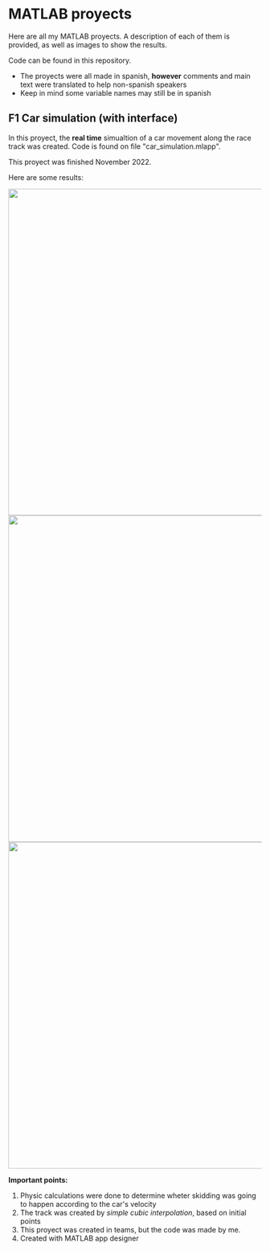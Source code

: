 # MATLAB proyects
Here are all my MATLAB proyects. 
A description of each of them is provided, as well as images to show the results. 

Code can be found in this repository. 
- The proyects were all made in spanish, **however** comments and main text were translated to help non-spanish speakers
- Keep in mind some variable names may still be in spanish

## F1 Car simulation (with interface)

In this proyect, the **real time** simualtion of a car movement along the race track was created. Code is found on file "car_simulation.mlapp".

This proyect was finished November 2022. 

Here are some results:

<img src="https://user-images.githubusercontent.com/114702763/206223021-303b097d-b630-4a4e-8b71-302ac66bf677.png" width="650">
<img src="https://user-images.githubusercontent.com/114702763/206223082-e9083947-5e00-42f0-ad7e-876abca9557f.png" width="650">
<img src="https://user-images.githubusercontent.com/114702763/206252034-fc338664-fa39-4c3a-b448-22164e360265.gif" width="650">



**Important points:**
1. Physic calculations were done to determine wheter skidding was going to happen according to the car's velocity
2. The track was created by _simple cubic interpolation_, based on initial points
3. This proyect was created in teams, but the code was made by me. 
4. Created with MATLAB app designer
